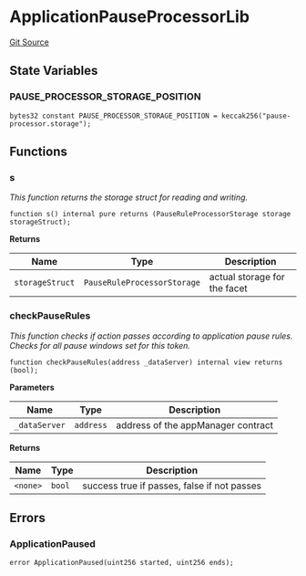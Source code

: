 # ApplicationPauseProcessorLib
[Git Source](https://github.com/thrackle-io/Tron/blob/afc52571532b132ea1dea91ad1d1f1af07381e8a/src/economic/ruleProcessor/application/ApplicationPauseProcessorLib.sol)


## State Variables
### PAUSE_PROCESSOR_STORAGE_POSITION

```solidity
bytes32 constant PAUSE_PROCESSOR_STORAGE_POSITION = keccak256("pause-processor.storage");
```


## Functions
### s

*This function returns the storage struct for reading and writing.*


```solidity
function s() internal pure returns (PauseRuleProcessorStorage storage storageStruct);
```
**Returns**

|Name|Type|Description|
|----|----|-----------|
|`storageStruct`|`PauseRuleProcessorStorage`|actual storage for the facet|


### checkPauseRules

*This function checks if action passes according to application pause rules. Checks for all pause windows set for this token.*


```solidity
function checkPauseRules(address _dataServer) internal view returns (bool);
```
**Parameters**

|Name|Type|Description|
|----|----|-----------|
|`_dataServer`|`address`|address of the appManager contract|

**Returns**

|Name|Type|Description|
|----|----|-----------|
|`<none>`|`bool`|success true if passes, false if not passes|


## Errors
### ApplicationPaused

```solidity
error ApplicationPaused(uint256 started, uint256 ends);
```

